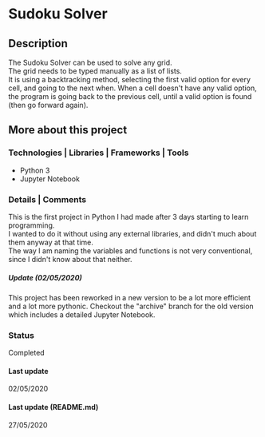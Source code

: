 # Sudoku Solver

## Description
The Sudoku Solver can be used to solve any grid.  
The grid needs to be typed manually as a list of lists.  
It is using a backtracking method, selecting the first valid option for every cell, and going to the next when. When a cell doesn't have any valid option, the program is going back to the previous cell, until a valid option is found (then go forward again).

## More about this project

### Technologies | Libraries | Frameworks | Tools  
- Python 3
- Jupyter Notebook

### Details | Comments
This is the first project in Python I had made after 3 days starting to learn programming.  
I wanted to do it without using any external libraries, and didn't much about them anyway at that time.  
The way I am naming the variables and functions is not very conventional, since I didn't know about that neither.

##### Update (02/05/2020)
This project has been reworked in a new version to be a lot more efficient and a lot more pythonic. Checkout the "archive" branch for the old version which includes a detailed Jupyter Notebook.

### Status
Completed

#### Last update
02/05/2020

#### Last update (README.md)
27/05/2020